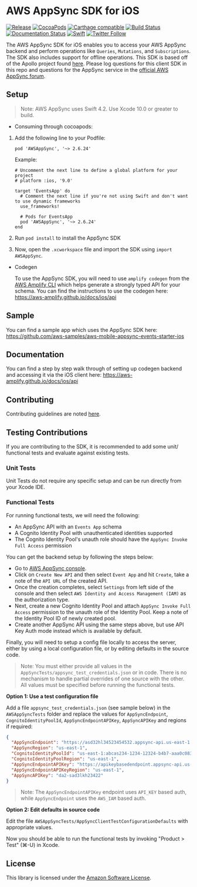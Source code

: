 AWS AppSync SDK for iOS
=======================

[![Release](https://img.shields.io/github/release/awslabs/aws-mobile-appsync-sdk-ios.svg)](https://github.com/awslabs/aws-mobile-appsync-sdk-ios/releases)
[![CocoaPods](https://img.shields.io/cocoapods/v/AWSAppSync.svg)](https://github.com/CocoaPods/CocoaPods)
[![Carthage compatible](https://img.shields.io/badge/Carthage-compatible-4BC51D.svg?style=flat)](https://github.com/Carthage/Carthage)
[![Build Status](https://travis-ci.org/awslabs/aws-mobile-appsync-sdk-ios.svg?branch=master)](https://travis-ci.org/awslabs/aws-mobile-appsync-sdk-ios)
[![Documentation Status](https://readthedocs.org/projects/ansicolortags/badge/?version=latest)](https://aws-amplify.github.io/docs/ios/api/)
[![Swift](https://img.shields.io/badge/swift-4.2-orange.svg?style=flat)](https://developer.apple.com/swift/)
[![Twitter Follow](https://img.shields.io/twitter/follow/AWSforMobile.svg?style=social&label=Follow)](https://twitter.com/AWSforMobile)


The AWS AppSync SDK for iOS enables you to access your AWS AppSync backend and perform operations like `Queries`, `Mutations`, and `Subscriptions`. The SDK also includes support for offline operations. This SDK is based off of the Apollo project found [here](https://github.com/apollographql/apollo-ios). Please log questions for this client SDK in this repo and questions for the AppSync service in the [official AWS AppSync forum](https://forums.aws.amazon.com/forum.jspa?forumID=280&start=0).

## Setup

> Note: AWS AppSync uses Swift 4.2. Use Xcode 10.0 or greater to build.

- Consuming through cocoapods:

1. Add the following line to your Podfile:

    ```
    pod 'AWSAppSync', '~> 2.6.24'
    ```

    Example:

    ```
    # Uncomment the next line to define a global platform for your project
    # platform :ios, '9.0'

    target 'EventsApp' do
      # Comment the next line if you're not using Swift and don't want to use dynamic frameworks
      use_frameworks!

      # Pods for EventsApp
      pod 'AWSAppSync', '~> 2.6.24'
    end
    ```

2. Run `pod install` to install the AppSync SDK

3. Now, open the `.xcworkspace` file and import the SDK using `import AWSAppSync`.

- Codegen

    To use the AppSync SDK, you will need to use `amplify codegen` from the [AWS Amplify CLI](https://aws-amplify.github.io/docs/cli/codegen?sdk=ios) which helps generate a strongly typed API for your schema. You can find the instructions to use the codegen here: https://aws-amplify.github.io/docs/ios/api


## Sample

You can find a sample app which uses the AppSync SDK here: https://github.com/aws-samples/aws-mobile-appsync-events-starter-ios 

## Documentation

You can find a step by step walk through of setting up codegen backend and accessing it via the iOS client here: https://aws-amplify.github.io/docs/ios/api

## Contributing

Contributing guidelines are noted [here](https://github.com/awslabs/aws-mobile-appsync-sdk-ios/blob/master/CONTRIBUTING.md).

## Testing Contributions

If you are contributing to the SDK, it is recommended to add some unit/ functional tests and evaluate against existing tests.

### Unit Tests

Unit Tests do not require any specific setup and can be run directly from your Xcode IDE.

### Functional Tests

For running functional tests, we will need the following:
- An AppSync API with an `Events App` schema
- A Cognito Identity Pool with unauthenticated identities supported
- The Cognito Identity Pool's unauth role should have the `AppSync Invoke Full Access` permission

You can get the backend setup by following the steps below:

- Go to [AWS AppSync console](https://console.aws.amazon.com/appsync/home).
- Click on `Create New API` and then select `Event App` and hit `Create`, take a note of the `API URL` of the created API.
- Once the creation completes, select `Settings` from left side of the console and then select `AWS Identity and Access Management (IAM)` as the authorization type.
- Next, create a new Cognito Identity Pool and attach `AppSync Invoke Full Access` permission to the unauth role of the Identity Pool. Keep a note of the Identity Pool ID of newly created pool.
- Create another AppSync API using the same steps above, but use API Key Auth mode instead which is available by default.

Finally, you will need to setup a config file locally to access the server, either by using a local configuration file, or by editing defaults in the source code.

> Note: You must either provide all values in the `AppSyncTests/appsync_test_credentials.json` or in code. There is no mechanism to handle partial overrides of one source with the other. All values must be specified before running the functional tests.

__Option 1: Use a test configuration file__

Add a file `appsync_test_credentials.json` (see sample below) in the `AWSAppSyncTests` folder and replace the values for `AppSyncEndpoint`,  `CognitoIdentityPoolId`, `AppSyncEndpointAPIKey`, `AppSyncAPIKey` and regions if required:

```json
{
  "AppSyncEndpoint": "https://asd32hl34523454532.appsync-api.us-east-1.amazonaws.com/graphql",
  "AppSyncRegion": "us-east-1",
  "CognitoIdentityPoolId": "us-east-1:abcas234-1234-12324-b4b7-aaa0c0831234",
  "CognitoIdentityPoolRegion": "us-east-1",
  "AppSyncEndpointAPIKey": "https://apikeybasedendpoint.appsync-api.us-east-1.amazonaws.com/graphql",
  "AppSyncEndpointAPIKeyRegion": "us-east-1",
  "AppSyncAPIKey": "da2-sad3lkh23422"
}
```

> Note: The `AppSyncEndpointAPIKey` endpoint uses `API_KEY` based auth, while `AppSyncEndpoint` uses the `AWS_IAM` based auth.

__Option 2: Edit defaults in source code__

Edit the file `AWSAppSyncTests/AppSyncClientTestConfigurationDefaults` with appropriate values.

Now you should be able to run the functional tests by invoking "Product > Test" (⌘-U) in Xcode.

## License

This library is licensed under the [Amazon Software License](https://aws.amazon.com/asl/).
